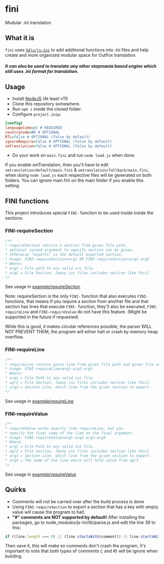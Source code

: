 # fini
Modular .ini translation

## What it is

`fini` uses [`Sdju/js-ini`](https://github.com/Sdju/js-ini) to add additional functions into .ini files and help create and more organized modular space for OutFox translation. 

##### It can also be used to translate any other stepmania based engine which still uses .ini format for translation.

## Usage

- Install [NodeJS](https://nodejs.org/en/) (At least v11)
- Clone this repository somewhere.
- Run `npm i` inside the cloned folder.
- Configure `project.inip`:
```INI
[config]
languageCode=pt # REQUIRED
countryCode=BR # OPTIONAL
RTL=false # OPTIONAL (false by default)
ignoreRequire=false # OPTIONAL (false by default)
smTranslation=false # OPTIONAL (false by default)
```
- Do your work on `main.fini` and run `node load.js` when done.

If you enable smTranslation, then you'll have to edit `smtranslation/default/main.fini` & `smtranslation/fallback/main.fini`, when doing `node load.js` each respective files will be generated on both folders. You can ignore main.fini on the main folder if you enable this setting.

## FINI functions

This project introduces special `FINI-` function to be used inside inside the sections:

### FINI-requireSection

```JavaScript
/**
* requireSection returns a section from given file path,
* optional second argument to specify section can be given, 
* otherwise "exports" is the default exported section.
* Usage: FINI-requireSection=arg1 OR FINI-requireSection=arg1-arg2
* Where:
* arg1 = File path to any valid ini file.
* arg2 = File Section, [many ini files includes section like this]
*/
```

See usage in [example/requireSection](./example/requireSection/)

Note: requireSection is the only `FINI-` function that also executes `FINI-` functions, that means if you require a section from another file and that section has lines that execute `FINI-` function, they'll also be executed, `FINI-requireLine` and `FINI-requireValue` do not have this feature. (Might be supported in the future if requested)

While this is good, it makes circular references possible, the parser WILL NOT PREVENT THEM, the program will either halt or crash by memory heap overflow.

### FINI-requireLine

```JavaScript
/**
* requireLine returns given line from given file path and given file section.
* Usage: FINI-requireLine=arg1-arg2-arg3
* Where:
* arg1 = File Path to any valid ini file.
* agr2 = File Section, [many ini files includes section like this]
* arg3 = Section Line, which line from the given section to export.
*/
```

See usage in [example/requireLine](./example/requireLine/)

### FINI-requireValue

```JavaScript
/**
* requireValue works exactly like requireLine, but you 
* specify the final name of the line on the final argument.
* Usage: FINI-requireValue=arg1-arg2-arg3-arg4
* Where:
* arg1 = File Path to any valid ini file.
* agr2 = File Section, [many ini files includes section like this]
* arg3 = Section Line, which line from the given section to export.
* arg4 = The name of the line which will hold value from agr3
*/
```

See usage in [example/requireValue](./example/requireValue/)

## Quirks

- Comments will not be carried over after the build process is done
- Using `FINI-requireSection` to export a section that has a key with empty value will cause the program to halt.
- **"#" comments are NOT supported by default!** After installing the packages, go to node_modules/js-ini/lib/parse.js and edit the line 39 to this:

```JavaScript
if ((line.length === 0) || (line.startsWith(comment)) || line.startsWith('#')) {
```

Then save it, this will make so comments don't crash the program, it's important to note that both types of comments (; and #) will be ignore when building.
